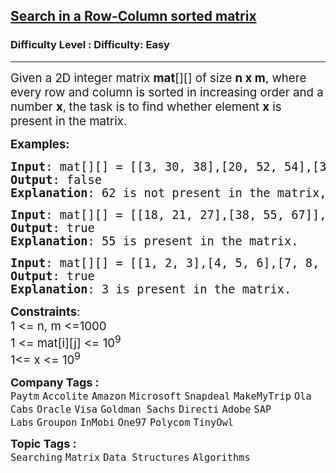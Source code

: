 <h2><a href="https://www.geeksforgeeks.org/problems/search-in-a-matrix17201720/1?timeMachineDate=2024-12-22">Search in a Row-Column sorted matrix</a></h2><h3>Difficulty Level : Difficulty: Easy</h3><hr><div class="problems_problem_content__Xm_eO" bis_skin_checked="1"><p><span style="font-size: 14pt;">Given a 2D integer matrix <strong>mat</strong>[][] of size <strong>n x m</strong>, where every row and column is sorted in increasing order and a number <strong>x</strong>,<strong> </strong>the task is to find whether element <strong>x</strong> is present in the matrix.</span></p>
<p><strong><span style="font-size: 14pt;">Examples:</span></strong></p>
<pre><span style="font-size: 14pt;"><strong>Input</strong>: mat[][] = [[3, 30, 38],[20, 52, 54],[35, 60, 69]], x = 62
<strong>Output</strong>: false
<strong>Explanation</strong>: 62 is not present in the matrix, so output is false.<br></span></pre>
<pre><span style="font-size: 14pt;"><strong>Input</strong>: mat[][] = [[18, 21, 27],[38, 55, 67]], x = 55
<strong>Output</strong>: true
<strong>Explanation</strong>: 55 is present in the matrix.</span></pre>
<pre><span style="font-size: 14pt;"><strong>Input</strong>: mat[][] = [[1, 2, 3],[4, 5, 6],[7, 8, 9]], x = 3
<strong>Output</strong>: true
<strong>Explanation</strong>: 3 is present in the matrix.<br></span></pre>
<p><span style="font-size: 14pt;"><strong>Constraints</strong>:<br>1 &lt;= n, m &lt;=1000<br>1 &lt;= mat[i][j] &lt;= 10<sup>9 <br></sup>1&lt;= x &lt;= 10<sup>9</sup></span></p></div><p><span style=font-size:18px><strong>Company Tags : </strong><br><code>Paytm</code>&nbsp;<code>Accolite</code>&nbsp;<code>Amazon</code>&nbsp;<code>Microsoft</code>&nbsp;<code>Snapdeal</code>&nbsp;<code>MakeMyTrip</code>&nbsp;<code>Ola Cabs</code>&nbsp;<code>Oracle</code>&nbsp;<code>Visa</code>&nbsp;<code>Goldman Sachs</code>&nbsp;<code>Directi</code>&nbsp;<code>Adobe</code>&nbsp;<code>SAP Labs</code>&nbsp;<code>Groupon</code>&nbsp;<code>InMobi</code>&nbsp;<code>One97</code>&nbsp;<code>Polycom</code>&nbsp;<code>TinyOwl</code>&nbsp;<br><p><span style=font-size:18px><strong>Topic Tags : </strong><br><code>Searching</code>&nbsp;<code>Matrix</code>&nbsp;<code>Data Structures</code>&nbsp;<code>Algorithms</code>&nbsp;